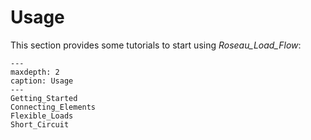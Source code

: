 # Usage

This section provides some tutorials to start using *Roseau_Load_Flow*:

```{toctree}
---
maxdepth: 2
caption: Usage
---
Getting_Started
Connecting_Elements
Flexible_Loads
Short_Circuit
```
